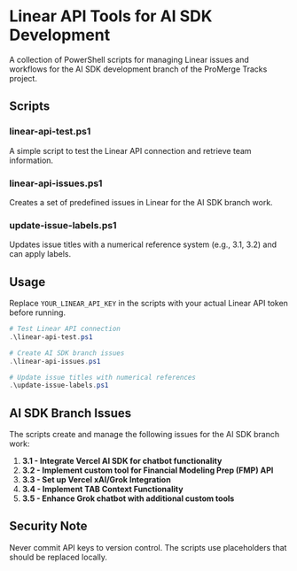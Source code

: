 # Linear API Tools for AI SDK Development

A collection of PowerShell scripts for managing Linear issues and workflows for the AI SDK development branch of the ProMerge Tracks project.

## Scripts

### linear-api-test.ps1
A simple script to test the Linear API connection and retrieve team information.

### linear-api-issues.ps1
Creates a set of predefined issues in Linear for the AI SDK branch work.

### update-issue-labels.ps1
Updates issue titles with a numerical reference system (e.g., 3.1, 3.2) and can apply labels.

## Usage

Replace `YOUR_LINEAR_API_KEY` in the scripts with your actual Linear API token before running.

```powershell
# Test Linear API connection
.\linear-api-test.ps1

# Create AI SDK branch issues
.\linear-api-issues.ps1

# Update issue titles with numerical references
.\update-issue-labels.ps1
```

## AI SDK Branch Issues

The scripts create and manage the following issues for the AI SDK branch work:

1. **3.1 - Integrate Vercel AI SDK for chatbot functionality**
2. **3.2 - Implement custom tool for Financial Modeling Prep (FMP) API**
3. **3.3 - Set up Vercel xAI/Grok Integration**
4. **3.4 - Implement TAB Context Functionality**
5. **3.5 - Enhance Grok chatbot with additional custom tools**

## Security Note

Never commit API keys to version control. The scripts use placeholders that should be replaced locally. 
